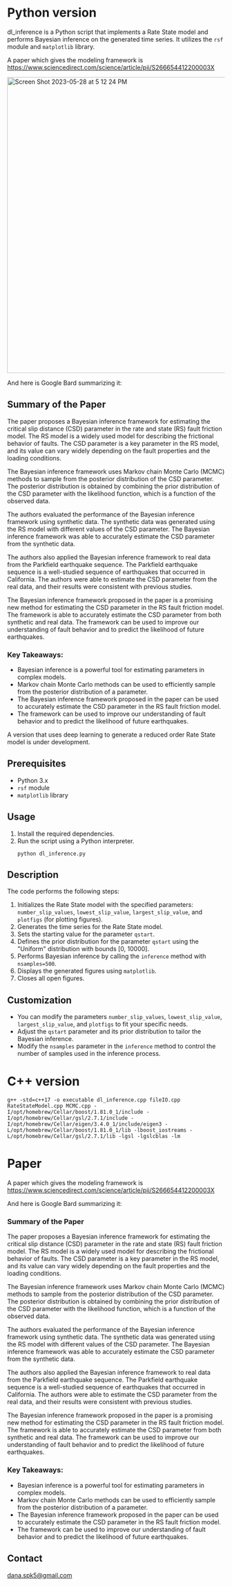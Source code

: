 # Python version

dl_inference is a Python script that implements a Rate State model and performs Bayesian inference on the generated time series. It utilizes the `rsf` module and `matplotlib` library.

A paper which gives the modeling framework is https://www.sciencedirect.com/science/article/pii/S266654412200003X

<img width="684" alt="Screen Shot 2023-05-28 at 5 12 24 PM" src="https://github.com/SaumikDana/Bayesian_MCMC_Deep-Learning/assets/9474631/b35e4ed4-85c8-455a-92d8-6f002400f117">

And here is Google Bard summarizing it:

## Summary of the Paper

The paper proposes a Bayesian inference framework for estimating the critical slip distance (CSD) parameter in the rate and state (RS) fault friction model. The RS model is a widely used model for describing the frictional behavior of faults. The CSD parameter is a key parameter in the RS model, and its value can vary widely depending on the fault properties and the loading conditions.

The Bayesian inference framework uses Markov chain Monte Carlo (MCMC) methods to sample from the posterior distribution of the CSD parameter. The posterior distribution is obtained by combining the prior distribution of the CSD parameter with the likelihood function, which is a function of the observed data.

The authors evaluated the performance of the Bayesian inference framework using synthetic data. The synthetic data was generated using the RS model with different values of the CSD parameter. The Bayesian inference framework was able to accurately estimate the CSD parameter from the synthetic data.

The authors also applied the Bayesian inference framework to real data from the Parkfield earthquake sequence. The Parkfield earthquake sequence is a well-studied sequence of earthquakes that occurred in California. The authors were able to estimate the CSD parameter from the real data, and their results were consistent with previous studies.

The Bayesian inference framework proposed in the paper is a promising new method for estimating the CSD parameter in the RS fault friction model. The framework is able to accurately estimate the CSD parameter from both synthetic and real data. The framework can be used to improve our understanding of fault behavior and to predict the likelihood of future earthquakes.

### Key Takeaways:

- Bayesian inference is a powerful tool for estimating parameters in complex models.
- Markov chain Monte Carlo methods can be used to efficiently sample from the posterior distribution of a parameter.
- The Bayesian inference framework proposed in the paper can be used to accurately estimate the CSD parameter in the RS fault friction model.
- The framework can be used to improve our understanding of fault behavior and to predict the likelihood of future earthquakes.


A version that uses deep learning to generate a reduced order Rate State model is under development.

## Prerequisites
- Python 3.x
- `rsf` module
- `matplotlib` library

## Usage
1. Install the required dependencies.
2. Run the script using a Python interpreter.
    ```shell
    python dl_inference.py
    ```

## Description
The code performs the following steps:

1. Initializes the Rate State model with the specified parameters: `number_slip_values`, `lowest_slip_value`, `largest_slip_value`, and `plotfigs` (for plotting figures).
2. Generates the time series for the Rate State model.
3. Sets the starting value for the parameter `qstart`.
4. Defines the prior distribution for the parameter `qstart` using the "Uniform" distribution with bounds [0, 10000].
5. Performs Bayesian inference by calling the `inference` method with `nsamples=500`.
6. Displays the generated figures using `matplotlib`.
7. Closes all open figures.

## Customization
- You can modify the parameters `number_slip_values`, `lowest_slip_value`, `largest_slip_value`, and `plotfigs` to fit your specific needs.
- Adjust the `qstart` parameter and its prior distribution to tailor the Bayesian inference.
- Modify the `nsamples` parameter in the `inference` method to control the number of samples used in the inference process.

# C++ version

```
g++ -std=c++17 -o executable dl_inference.cpp fileIO.cpp RateStateModel.cpp MCMC.cpp -I/opt/homebrew/Cellar/boost/1.81.0_1/include -I/opt/homebrew/Cellar/gsl/2.7.1/include -I/opt/homebrew/Cellar/eigen/3.4.0_1/include/eigen3 -L/opt/homebrew/Cellar/boost/1.81.0_1/lib -lboost_iostreams -L/opt/homebrew/Cellar/gsl/2.7.1/lib -lgsl -lgslcblas -lm
```

# Paper
A paper which gives the modeling framework is 
https://www.sciencedirect.com/science/article/pii/S266654412200003X

And here is Google Bard summarizing it:

### Summary of the Paper

The paper proposes a Bayesian inference framework for estimating the critical slip distance (CSD) parameter in the rate and state (RS) fault friction model. The RS model is a widely used model for describing the frictional behavior of faults. The CSD parameter is a key parameter in the RS model, and its value can vary widely depending on the fault properties and the loading conditions.

The Bayesian inference framework uses Markov chain Monte Carlo (MCMC) methods to sample from the posterior distribution of the CSD parameter. The posterior distribution is obtained by combining the prior distribution of the CSD parameter with the likelihood function, which is a function of the observed data.

The authors evaluated the performance of the Bayesian inference framework using synthetic data. The synthetic data was generated using the RS model with different values of the CSD parameter. The Bayesian inference framework was able to accurately estimate the CSD parameter from the synthetic data.

The authors also applied the Bayesian inference framework to real data from the Parkfield earthquake sequence. The Parkfield earthquake sequence is a well-studied sequence of earthquakes that occurred in California. The authors were able to estimate the CSD parameter from the real data, and their results were consistent with previous studies.

The Bayesian inference framework proposed in the paper is a promising new method for estimating the CSD parameter in the RS fault friction model. The framework is able to accurately estimate the CSD parameter from both synthetic and real data. The framework can be used to improve our understanding of fault behavior and to predict the likelihood of future earthquakes.

### Key Takeaways:

- Bayesian inference is a powerful tool for estimating parameters in complex models.
- Markov chain Monte Carlo methods can be used to efficiently sample from the posterior distribution of a parameter.
- The Bayesian inference framework proposed in the paper can be used to accurately estimate the CSD parameter in the RS fault friction model.
- The framework can be used to improve our understanding of fault behavior and to predict the likelihood of future earthquakes.

## Contact
dana.spk5@gmail.com
